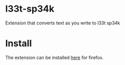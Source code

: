 # l33t-sp34k
Extension that converts text as you write to l33t sp34k

# Install
The extension can be installed <a href="https://addons.mozilla.org/en-US/firefox/addon/l33t-sp34k/">here</a> for firefox.
